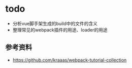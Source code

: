 # todo
- 分析vue脚手架生成的build中的文件的含义
- 整理常见的webpack插件的用途、loader的用途

## 参考资料
- https://github.com/kraaas/webpack-tutorial-collection
